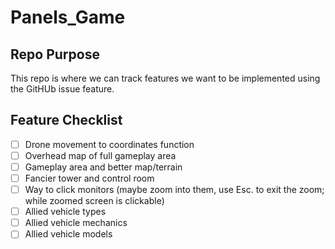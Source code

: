 # Panels_Game

## Repo Purpose
This repo is where we can track features we want to be implemented using the GitHUb issue feature.

## Feature Checklist

- [ ] Drone movement to coordinates function
- [ ] Overhead map of full gameplay area 
- [ ] Gameplay area and better map/terrain 
- [ ] Fancier tower and control room
- [ ] Way to click monitors (maybe zoom into them, use Esc. to exit the zoom; while zoomed screen is clickable)
- [ ] Allied vehicle types
- [ ] Allied vehicle mechanics
- [ ] Allied vehicle models
